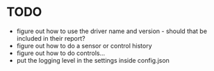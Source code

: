 # TODO
- figure out how to use the driver name and version - should that be included in their report?
- figure out how to do a sensor or control history
- figure out how to do controls...
- put the logging level in the settings inside config.json

